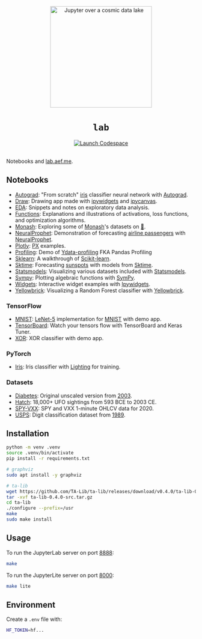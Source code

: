 <div align="center">
  <img src="./jupyter.jpg" width="270" alt="Jupyter over a cosmic data lake" />
  <h1><code>lab</code></h1>
  <a href="https://github.com/codespaces/new/adamelliotfields/lab?machine=basicLinux32gb&devcontainer_path=.devcontainer/devcontainer.json">
    <img src="https://img.shields.io/badge/launch-codespace-24292E?logo=github" alt="Launch Codespace" />
  </a>
</div>
<br />

Notebooks and [lab.aef.me](https://lab.aef.me).

## Notebooks

- [Autograd](./files/autograd.ipynb): "From scratch" [iris](https://www.rdocumentation.org/packages/datasets/topics/iris) classifier neural network with [Autograd](https://github.com/HIPS/autograd).
- [Draw](./files/draw.ipynb): Drawing app made with [ipywidgets](https://github.com/jupyter-widgets/ipywidgets) and [ipycanvas](https://github.com/jupyter-widgets-contrib/ipycanvas).
- [EDA](./files/eda.ipynb): Snippets and notes on exploratory data analysis.
- [Functions](./files/functions.ipynb): Explanations and illustrations of activations, loss functions, and optimization algorithms.
- [Monash](./files/monash.ipynb): Exploring some of [Monash](https://forecastingdata.org)'s datasets on [🤗](https://huggingface.co/datasets/monash_tsf).
- [NeuralProphet](./files/neuralprophet.ipynb): Demonstration of forecasting [airline passengers](https://www.rdocumentation.org/packages/datasets/topics/AirPassengers) with [NeuralProphet](https://github.com/ourownstory/neural_prophet).
- [Plotly](./files/plotly.ipynb): [PX](https://plotly.com/python/plotly-express/) examples.
- [Profiling](./files/profiling.ipynb): Demo of [Ydata-profiling](https://github.com/ydataai/ydata-profiling) FKA Pandas Profiling
- [Sklearn](./files/sklearn.ipynb): A walkthrough of [Scikit-learn](https://github.com/scikit-learn/scikit-learn).
- [Sktime](./files/sktime.ipynb): Forecasting [sunspots](https://www.rdocumentation.org/packages/datasets/topics/sunspots) with models from [Sktime](https://github.com/sktime/sktime).
- [Statsmodels](./files/statsmodels.ipynb): Visualizing various datasets included with [Statsmodels](https://github.com/statsmodels/statsmodels).
- [Sympy](./files/sympy.ipynb): Plotting algebraic functions with [SymPy](https://www.sympy.org/en/index.html).
- [Widgets](./files/widgets.ipynb): Interactive widget examples with [Ipywidgets](https://github.com/jupyter-widgets/ipywidgets).
- [Yellowbrick](./files/yellowbrick.ipynb): Visualizing a Random Forest classifier with [Yellowbrick](https://github.com/DistrictDataLabs/yellowbrick).

### TensorFlow

- [MNIST](./files/tf/mnist.ipynb): [LeNet-5](https://en.wikipedia.org/wiki/LeNet) implementation for [MNIST](https://en.wikipedia.org/wiki/MNIST_database) with demo app.
- [TensorBoard](./files/tf/tensorboard.ipynb): Watch your tensors flow with TensorBoard and Keras Tuner.
- [XOR](./files/tf/xor.ipynb): XOR classifier with demo app.

### PyTorch

- [Iris](./files/torch/iris.ipynb): Iris classifier with [Lighting](https://github.com/Lightning-AI/pytorch-lightning) for training.

### Datasets

- [Diabetes](./files/data/diabetes.ipynb): Original unscaled version from [2003](https://hastie.su.domains/Papers/LARS/LeastAngle_2002.pdf).
- [Hatch](./files/data/hatch.ipynb): 18,000+ UFO sightings from 593 BCE to 2003 CE.
- [SPY-VXX](./files/data/spy_vxx.ipynb): SPY and VXX 1-minute OHLCV data for 2020.
- [USPS](./files/data/usps.ipynb): Digit classification dataset from [1989](http://yann.lecun.com/exdb/publis/pdf/lecun-89e.pdf).

## Installation

```sh
python -m venv .venv
source .venv/bin/activate
pip install -r requirements.txt

# graphviz
sudo apt install -y graphviz

# ta-lib
wget https://github.com/TA-Lib/ta-lib/releases/download/v0.4.0/ta-lib-0.4.0-src.tar.gz
tar -xvf ta-lib-0.4.0-src.tar.gz
cd ta-lib
./configure --prefix=/usr
make
sudo make install
```

## Usage

To run the JupyterLab server on port [8888](http://localhost:8888):

```sh
make
```

To run the JupyterLite server on port [8000](http://localhost:8000):

```sh
make lite
```

## Environment

Create a `.env` file with:

```sh
HF_TOKEN=hf...
```
